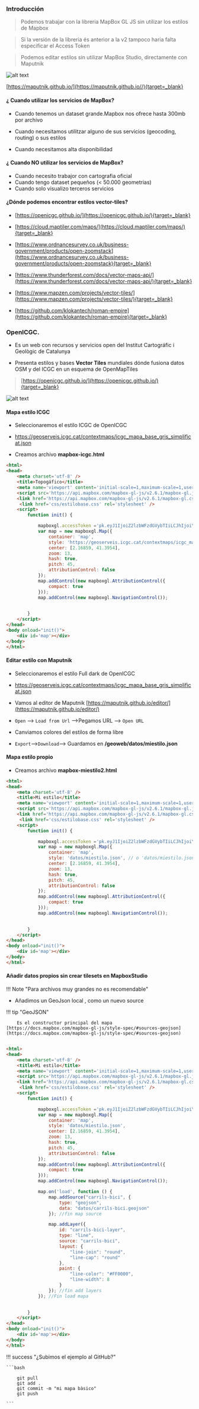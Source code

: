 ### Introducción

>Podemos trabajar con la libreria MapBox GL JS sin utilizar los estilos de Mapbox

>Si la versión de la libreria és anterior a la v2 tampoco haria falta especificar el Access Token

>Podemos editar estilos sin utilizar MapBox Studio, directamente con Maputnik

![alt text](img/maputnik.png "Maputnik")

[https://maputnik.github.io/](https://maputnik.github.io//){target=_blank}

#### ¿ Cuando utilizar los servicios de MapBox?

* Cuando tenemos un dataset grande.Mapbox nos ofrece hasta 300mb por archivo

* Cuando necesitamos utilitzar alguno de sus servicios (geocoding, routing) o sus estilos

* Cuando necesitamos alta disponibilidad

#### ¿ Cuando NO utilizar los servicios de MapBox?

* Cuando necesito trabajor con cartografia oficial
* Cuando tengo dataset pequeños (< 50.000 geometrias)
* Cuando solo visualizo terceros servicios

#### ¿Dónde podemos encontrar estilos vector-tiles?

* [https://openicgc.github.io/](https://openicgc.github.io/){target=_blank}
* [https://cloud.maptiler.com/maps/](https://cloud.maptiler.com/maps/){target=_blank}
* [https://www.ordnancesurvey.co.uk/business-government/products/open-zoomstack](https://www.ordnancesurvey.co.uk/business-government/products/open-zoomstack){target=_blank}
* [https://www.thunderforest.com/docs/vector-maps-api/](https://www.thunderforest.com/docs/vector-maps-api/){target=_blank}
* [https://www.mapzen.com/projects/vector-tiles/](https://www.mapzen.com/projects/vector-tiles/){target=_blank}

* [https://github.com/klokantech/roman-empire](https://github.com/klokantech/roman-empire){target=_blank}

### OpenICGC. 

* Es un web con recursos y servicios open del Institut Cartográfic i Geològic de Catalunya

* Presenta estilos y bases **Vector Tiles** mundiales dónde fusiona datos OSM y del ICGC en un esquema de OpenMapTiles

>[https://openicgc.github.io/](https://openicgc.github.io/){target=_blank}

![alt text](img/openicgc1.png "OpenIcgc")

#### Mapa estilo ICGC

* Seleccionaremos el estilo ICGC de OpenICGC

* https://geoserveis.icgc.cat/contextmaps/icgc_mapa_base_gris_simplificat.json

* Creamos archivo **mapbox-icgc.html**

```html
<html>
<head>
    <meta charset='utf-8' />
    <title>Topogáfico</title>
    <meta name='viewport' content='initial-scale=1,maximum-scale=1,user-scalable=no' />
    <script src='https://api.mapbox.com/mapbox-gl-js/v2.6.1/mapbox-gl.js'></script>
    <link href='https://api.mapbox.com/mapbox-gl-js/v2.6.1/mapbox-gl.css' rel='stylesheet' />
     <link href='css/estilobase.css' rel='stylesheet' />
    <script>
        function init() {

            mapboxgl.accessToken ='pk.eyJ1IjoiZ2lzbWFzdGVybTIiLCJhIjoiY2plZHhubTQxMTNoYzMza3Rqa3kxYTdrOCJ9.53B1E6mKD_EQOVb2Y0-SsA';
            var map = new mapboxgl.Map({
                container: 'map',
                style: 'https://geoserveis.icgc.cat/contextmaps/icgc_mapa_base_gris_simplificat.json',
                center: [2.16859, 41.3954],
                zoom: 13,
                hash: true,
                pitch: 45,
                attributionControl: false
            });
            map.addControl(new mapboxgl.AttributionControl({
                compact: true
            }));
            map.addControl(new mapboxgl.NavigationControl());

           
        }
    </script>
</head>
<body onload="init()">
    <div id='map'></div>
</body>
</html>
```

#### Editar estilo con Maputnik

* Seleccionaremos el estilo Full dark de OpenICGC

* https://geoserveis.icgc.cat/contextmaps/icgc_mapa_base_gris_simplificat.json

* Vamos al editor de Maputnik [https://maputnik.github.io/editor/](https://maputnik.github.io/editor/)

* `Open` --> `Load from Url` -->Pegamos URL  --> `Open URL`



* Canviamos colores del estilos de forma libre

* `Export`-->`Download`--> Guardamos en **/geoweb/datos/miestilo.json**

   
 

#### Mapa estilo propio


* Creamos archivo **mapbox-miestilo2.html**

```html
<html>
<head>
    <meta charset='utf-8' />
    <title>Mi estilo</title>
    <meta name='viewport' content='initial-scale=1,maximum-scale=1,user-scalable=no' />
    <script src='https://api.mapbox.com/mapbox-gl-js/v2.6.1/mapbox-gl.js'></script>
    <link href='https://api.mapbox.com/mapbox-gl-js/v2.6.1/mapbox-gl.css' rel='stylesheet' />
     <link href='css/estilobase.css' rel='stylesheet' />
    <script>
        function init() {

            mapboxgl.accessToken ='pk.eyJ1IjoiZ2lzbWFzdGVybTIiLCJhIjoiY2plZHhubTQxMTNoYzMza3Rqa3kxYTdrOCJ9.53B1E6mKD_EQOVb2Y0-SsA';
            var map = new mapboxgl.Map({
                container: 'map',
                style: 'datos/miestilo.json', // o 'datos/miestilo.json'
                center: [2.16859, 41.3954],
                zoom: 13,
                hash: true,
                pitch: 45,
                attributionControl: false
            });
            map.addControl(new mapboxgl.AttributionControl({
                compact: true
            }));
            map.addControl(new mapboxgl.NavigationControl());

           
        }
    </script>
</head>
<body onload="init()">
    <div id='map'></div>
</body>
</html>
```

#### Añadir datos propios sin crear tilesets en MapboxStudio

!!! Note "Para archivos muy grandes no es recomendable"

* Añadimos un GeoJson local , como un nuevo source

!!! tip "GeoJSON"

        Es el constructor principal del mapa [https://docs.mapbox.com/mapbox-gl-js/style-spec/#sources-geojson](https://docs.mapbox.com/mapbox-gl-js/style-spec/#sources-geojson)



```html hl_lines="27-46"

<html>
<head>
    <meta charset='utf-8' />
    <title>Mi estilo</title>
    <meta name='viewport' content='initial-scale=1,maximum-scale=1,user-scalable=no' />
    <script src='https://api.mapbox.com/mapbox-gl-js/v2.6.1/mapbox-gl.js'></script>
    <link href='https://api.mapbox.com/mapbox-gl-js/v2.6.1/mapbox-gl.css' rel='stylesheet' />
     <link href='css/estilobase.css' rel='stylesheet' />
    <script>
        function init() {

            mapboxgl.accessToken ='pk.eyJ1IjoiZ2lzbWFzdGVybTIiLCJhIjoiY2plZHhubTQxMTNoYzMza3Rqa3kxYTdrOCJ9.53B1E6mKD_EQOVb2Y0-SsA';
            var map = new mapboxgl.Map({
                container: 'map',
                style: 'datos/miestilo.json',
                center: [2.16859, 41.3954],
                zoom: 13,
                hash: true,
                pitch: 45,
                attributionControl: false
            });
            map.addControl(new mapboxgl.AttributionControl({
                compact: true
            }));
            map.addControl(new mapboxgl.NavigationControl());

            map.on('load', function () {
                map.addSource("carrils-bici", {
                    type: "geojson",
                    data: "datos/carrils-bici.geojson"
                }); //fin map source

                map.addLayer({
                    id: "carrils-bici-layer",
                    type: "line",
                    source: "carrils-bici",
                    layout: {
                        "line-join": "round",
                        "line-cap": "round"
                    },
                    paint: {
                        "line-color": "#FF0000",
                        "line-width": 8
                    }
                }); //fin add layers
            }); //Fin load mapa

           
        }
    </script>
</head>
<body onload="init()">
    <div id='map'></div>
</body>
</html>
```


!!! success "¿Subimos el ejemplo al GitHub?"
	
	```bash

		git pull
        git add .
        git commit -m "mi mapa bàsico"
        git push

	```      